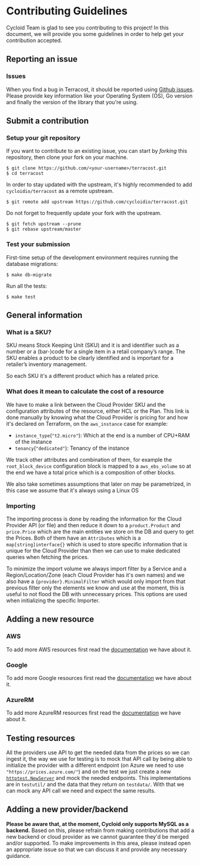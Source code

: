 # Contributing Guidelines

Cycloid Team is glad to see you contributing to this project! In this document, we will provide you some guidelines in order to help get your contribution accepted.

## Reporting an issue

### Issues

When you find a bug in Terracost, it should be reported using [Github issues](https://github.com/cycloidio/terracost/issues). Please provide key information like your Operating System (OS), Go version and finally the version of the library that you're using.

## Submit a contribution

### Setup your git repository

If you want to contribute to an existing issue, you can start by _forking_ this repository, then clone your fork on your machine.

```shell
$ git clone https://github.com/<your-username>/terracost.git
$ cd terracost
```

In order to stay updated with the upstream, it's highly recommended to add `cycloidio/terracost` as a remote upstream.

```shell
$ git remote add upstream https://github.com/cycloidio/terracost.git
```

Do not forget to frequently update your fork with the upstream.

```shell
$ git fetch upstream --prune
$ git rebase upstream/master
```

### Test your submission

First-time setup of the development environment requires running the database migrations:

```shell
$ make db-migrate
```

Run all the tests:

```shell
$ make test
```

## General information

### What is a SKU?

SKU means Stock Keeping Unit (SKU) and it is and identifier such as a number or a (bar-)code for a single item in a retail company’s range. The SKU enables a product to be clearly identified and is important for a retailer’s inventory management. 

So each SKU it's a different product which has a related price.

### What does it mean to calculate the cost of a resource

We have to make a link between the Cloud Provider SKU and the configuration attributes of the resource, either HCL or the Plan.
This link is done manually by knowing what the Cloud Provider is pricing for and how it's declared on Terraform, on the `aws_instance` case for example:

* `instance_type`(`"t2.micro"`): Which at the end is a number of CPU+RAM of the instance
* `tenancy`(`"dedicated"`): Tenancy of the instance

We track other attributes and combination of them, for example the `root_block_device` configuration block is
mapped to a `aws_ebs_volume` so at the end we have a total price which is a composition of other blocks.

We also take sometimes assumptions that later on may be parametrized, in this case we assume that it's always using a Linux OS

### Importing

The importing process is done by reading the information for the Cloud Provider API (or file) and then reduce it down to a `product.Product` and `price.Price` which
are the main entities we store on the DB and query to get the Prices. Both of them have an `Attributes` which is a `map[string]interface{}` which is used
to store specific information that is unique for the Cloud Provider than then we can use to make dedicated queries when fetching the prices.

To minimize the import volume we always import filter by a Service and a Region/Location/Zone (each Cloud Provider has it's own names) and we also have a `{provider}.MinimalFilter` which would only import from that previous filter only the elements we know and use at the moment, this is useful to not flood the DB with unnecessary prices. This options are used when initializing the specific Importer.

## Adding a new resource

### AWS

To add more AWS resources first read the [documentation](docs/aws.md) we have about it.

### Google

To add more Google resources first read the [documentation](docs/google.md) we have about it.

### AzureRM

To add more AzureRM resources first read the [documentation](docs/azurerm.md) we have about it.

## Testing resources

All the providers use API to get the needed data from the prices so we can ingest it, the way we use for testing is to mock that API call by being able to initialize
the provider with a different endpoint (on Azure we need to use `"https://prices.azure.com/"`) and on the test we just create a new [`httptest.NewServer`](https://pkg.go.dev/net/http/httptest#NewServer) and mock the needed endpoints. This implementations are in `testutil/` and the data that they return on `testdata/`. With that we can mock
any API call we need and expect the same results.

## Adding a new provider/backend

**Please be aware that, at the moment, Cycloid only supports MySQL as a backend.** Based on this, please refrain from making contributions that add a new backend or cloud provider as we cannot guarantee they'd be merged and/or supported. To make improvements in this area, please instead open an appropriate issue so that we can discuss it and provide any necessary guidance.

